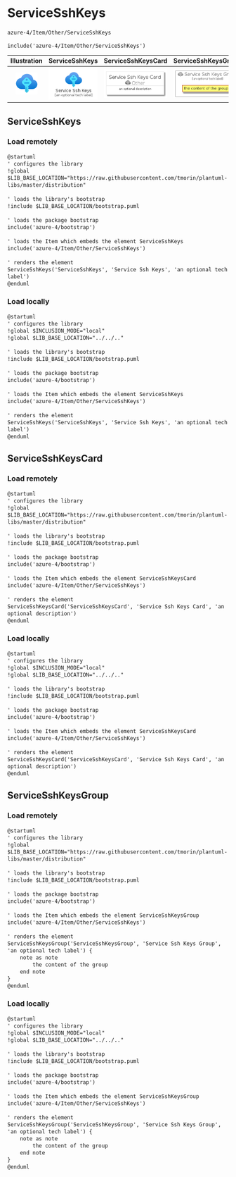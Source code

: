 # ServiceSshKeys


```text
azure-4/Item/Other/ServiceSshKeys
```

```text
include('azure-4/Item/Other/ServiceSshKeys')
```



| Illustration | ServiceSshKeys | ServiceSshKeysCard | ServiceSshKeysGroup |
| :---: | :---: | :---: | :---: |
| ![illustration for Illustration](../../../azure-4/Item/Other/ServiceSshKeys.png) | ![illustration for ServiceSshKeys](../../../azure-4/Item/Other/ServiceSshKeys.Local.png) | ![illustration for ServiceSshKeysCard](../../../azure-4/Item/Other/ServiceSshKeysCard.Local.png) | ![illustration for ServiceSshKeysGroup](../../../azure-4/Item/Other/ServiceSshKeysGroup.Local.png) |




## ServiceSshKeys

### Load remotely
```plantuml
@startuml
' configures the library
!global $LIB_BASE_LOCATION="https://raw.githubusercontent.com/tmorin/plantuml-libs/master/distribution"

' loads the library's bootstrap
!include $LIB_BASE_LOCATION/bootstrap.puml

' loads the package bootstrap
include('azure-4/bootstrap')

' loads the Item which embeds the element ServiceSshKeys
include('azure-4/Item/Other/ServiceSshKeys')

' renders the element
ServiceSshKeys('ServiceSshKeys', 'Service Ssh Keys', 'an optional tech label')
@enduml
```

### Load locally
```plantuml
@startuml
' configures the library
!global $INCLUSION_MODE="local"
!global $LIB_BASE_LOCATION="../../.."

' loads the library's bootstrap
!include $LIB_BASE_LOCATION/bootstrap.puml

' loads the package bootstrap
include('azure-4/bootstrap')

' loads the Item which embeds the element ServiceSshKeys
include('azure-4/Item/Other/ServiceSshKeys')

' renders the element
ServiceSshKeys('ServiceSshKeys', 'Service Ssh Keys', 'an optional tech label')
@enduml
```

## ServiceSshKeysCard

### Load remotely
```plantuml
@startuml
' configures the library
!global $LIB_BASE_LOCATION="https://raw.githubusercontent.com/tmorin/plantuml-libs/master/distribution"

' loads the library's bootstrap
!include $LIB_BASE_LOCATION/bootstrap.puml

' loads the package bootstrap
include('azure-4/bootstrap')

' loads the Item which embeds the element ServiceSshKeysCard
include('azure-4/Item/Other/ServiceSshKeys')

' renders the element
ServiceSshKeysCard('ServiceSshKeysCard', 'Service Ssh Keys Card', 'an optional description')
@enduml
```

### Load locally
```plantuml
@startuml
' configures the library
!global $INCLUSION_MODE="local"
!global $LIB_BASE_LOCATION="../../.."

' loads the library's bootstrap
!include $LIB_BASE_LOCATION/bootstrap.puml

' loads the package bootstrap
include('azure-4/bootstrap')

' loads the Item which embeds the element ServiceSshKeysCard
include('azure-4/Item/Other/ServiceSshKeys')

' renders the element
ServiceSshKeysCard('ServiceSshKeysCard', 'Service Ssh Keys Card', 'an optional description')
@enduml
```

## ServiceSshKeysGroup

### Load remotely
```plantuml
@startuml
' configures the library
!global $LIB_BASE_LOCATION="https://raw.githubusercontent.com/tmorin/plantuml-libs/master/distribution"

' loads the library's bootstrap
!include $LIB_BASE_LOCATION/bootstrap.puml

' loads the package bootstrap
include('azure-4/bootstrap')

' loads the Item which embeds the element ServiceSshKeysGroup
include('azure-4/Item/Other/ServiceSshKeys')

' renders the element
ServiceSshKeysGroup('ServiceSshKeysGroup', 'Service Ssh Keys Group', 'an optional tech label') {
    note as note
        the content of the group
    end note
}
@enduml
```

### Load locally
```plantuml
@startuml
' configures the library
!global $INCLUSION_MODE="local"
!global $LIB_BASE_LOCATION="../../.."

' loads the library's bootstrap
!include $LIB_BASE_LOCATION/bootstrap.puml

' loads the package bootstrap
include('azure-4/bootstrap')

' loads the Item which embeds the element ServiceSshKeysGroup
include('azure-4/Item/Other/ServiceSshKeys')

' renders the element
ServiceSshKeysGroup('ServiceSshKeysGroup', 'Service Ssh Keys Group', 'an optional tech label') {
    note as note
        the content of the group
    end note
}
@enduml
```

